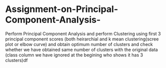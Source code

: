 # Assignment-on-Principal-Component-Analysis-

Perform Principal Component Analysis and perform Clustering using first 3 principal component scores (both heirarchial and k mean clustering(scree plot or elbow curve) and obtain 
optimum number of clusters and check whether we have obtained same number of clusters with the original data (class column we have ignored at the begining who shows it has 3 clusters)df
